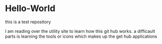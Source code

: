 # Hello-World
this is a test repository

I am reading over the utility site to learn how this git hub works. a difficault parts is learning the tools or icons which makes up the get hub applications
